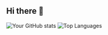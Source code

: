 ## Hi there 👋

![Your GitHub stats](https://github-readme-stats.vercel.app/api?username=noahkohrs&show_icons=true&theme=tokyonight)
![Top Languages](https://github-readme-stats.vercel.app/api/top-langs/?username=noahkohrs&layout=compact&theme=tokyonight)
<!--
**noahkohrs/noahkohrs** is a ✨ _special_ ✨ repository because its `README.md` (this file) appears on your GitHub profile.

Here are some ideas to get you started:

- 🔭 I’m currently working on ...
- 🌱 I’m currently learning ...
- 👯 I’m looking to collaborate on ...
- 🤔 I’m looking for help with ...
- 💬 Ask me about ...
- 📫 How to reach me: ...
- 😄 Pronouns: ...
- ⚡ Fun fact: ...
-->
